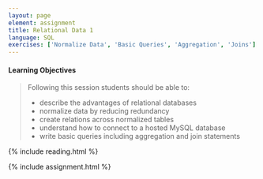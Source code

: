 ```yaml
---
layout: page
element: assignment
title: Relational Data 1
language: SQL
exercises: ['Normalize Data', 'Basic Queries', 'Aggregation', 'Joins']
---
```


#### Learning Objectives

> Following this session students should be able to:
>
> - describe the advantages of relational databases
> - normalize data by reducing redundancy
> - create relations across normalized tables
> - understand how to connect to a hosted MySQL database
> - write basic queries including aggregation and join statements

{% include reading.html %}

{% include assignment.html %}
